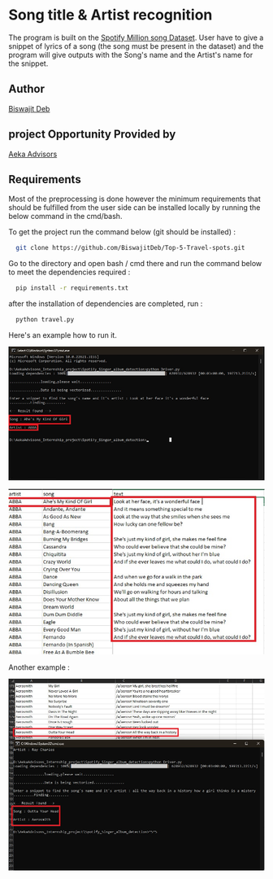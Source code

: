
# Song title & Artist recognition

The program is built on the [Spotify Million song Dataset](https://www.kaggle.com/datasets/joebeachcapital/57651-spotify-songs). User have to give a snippet of lyrics of a song (the song must be present in the dataset) and the program will give outputs with the Song's name and the Artist's name for the snippet.



## Author

[Biswajit Deb](https://github.com/BiswajitDeb)


## project Opportunity Provided by

 [Aeka Advisors](https://aekaadvisors.com/)


## Requirements

Most of the preprocessing is done however the minimum requirements that should be fulfilled from the user side can be installed locally by running the below command in the cmd/bash.

To get the project run the command below (git should be installed) : 

```bash
  git clone https://github.com/BiswajitDeb/Top-5-Travel-spots.git
```

Go to the directory and open bash / cmd there and run the command below to meet the dependencies required : 

```bash
  pip install -r requirements.txt
```

after the installation of dependencies are completed, run : 

```bash
  python travel.py
```
Here's an example how to run it.

![Demo 1](https://github.com/BiswajitDeb/Spotify_Singer_album_detection/blob/main/Images/Demo%202.jpg)

![Validation 1](https://github.com/BiswajitDeb/Spotify_Singer_album_detection/blob/main/Images/Demo%201.jpg)

Another example :

![Demo 2](https://github.com/BiswajitDeb/Spotify_Singer_album_detection/blob/main/Images/Demo%203.jpg)
